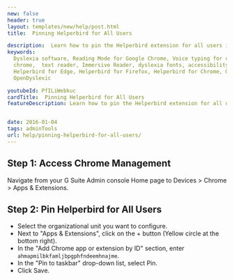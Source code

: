 ```yaml
---
new: false
header: true
layout: templates/new/help/post.html
title:  Pinning Helperbird for All Users

description:  Learn how to pin the Helperbird extension for all users in your organization. This guide provides step-by-step instructions to ensure Helperbird is always at hand for your users.
keywords:
  Dyslexia software, Reading Mode for Google Chrome, Voice typing for chrome, Text to speech for
  chrome,  text reader, Immersive Reader, dyslexia fonts, accessibility software, dyslexia software,
  Helperbird for Edge, Helperbird for Firefox, Helperbird for Chrome, Opendyslexic for Chrome,
  OpenDyslexic

youtubeId: PfILiWebkuc
cardTitle:  Pinning Helperbird for All Users
featureDescription: Learn how to pin the Helperbird extension for all users in your organization. This guide provides step-by-step instructions to ensure Helperbird is always at hand for your users.


date: 2016-01-04
tags: adminTools
url: help/pinning-helperbird-for-all-users/
---
```


## Step 1: Access Chrome Management
Navigate from your G Suite Admin console Home page to Devices > Chrome > Apps & Extensions.

## Step 2: Pin Helperbird for All Users
- Select the organizational unit you want to configure.
- Next to "Apps & Extensions", click on the + button (Yellow circle at the bottom right).
- In the "Add Chrome app or extension by ID" section, enter `ahmapmilbkfamljbpgphfndeemhnajme`.
- In the "Pin to taskbar" drop-down list, select Pin.
- Click Save.